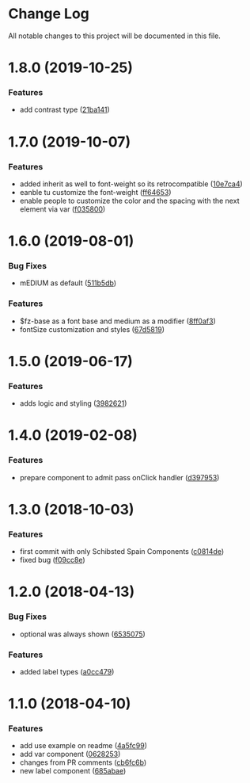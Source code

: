 # Change Log

All notable changes to this project will be documented in this file.

<a name="1.8.0"></a>
# 1.8.0 (2019-10-25)


### Features

* add contrast type ([21ba141](https://github.com/SUI-Components/sui-components/commit/21ba141))



<a name="1.7.0"></a>
# 1.7.0 (2019-10-07)


### Features

* added inherit as well to font-weight so its retrocompatible ([10e7ca4](https://github.com/SUI-Components/sui-components/commit/10e7ca4))
* eanble tu customize the font-weight ([ff64653](https://github.com/SUI-Components/sui-components/commit/ff64653))
* enable people to customize the color and the spacing with the next element via var ([f035800](https://github.com/SUI-Components/sui-components/commit/f035800))



<a name="1.6.0"></a>
# 1.6.0 (2019-08-01)


### Bug Fixes

* mEDIUM as default ([511b5db](https://github.com/SUI-Components/sui-components/commit/511b5db))


### Features

* $fz-base as a font base and medium as a modifier ([8ff0af3](https://github.com/SUI-Components/sui-components/commit/8ff0af3))
* fontSize customization and styles ([67d5819](https://github.com/SUI-Components/sui-components/commit/67d5819))



<a name="1.5.0"></a>
# 1.5.0 (2019-06-17)


### Features

* adds logic and styling ([3982621](https://github.com/SUI-Components/sui-components/commit/3982621))



<a name="1.4.0"></a>
# 1.4.0 (2019-02-08)


### Features

* prepare component to admit pass onClick handler ([d397953](https://github.com/SUI-Components/sui-components/commit/d397953))



<a name="1.3.0"></a>
# 1.3.0 (2018-10-03)


### Features

* first commit with only Schibsted Spain Components ([c0814de](https://github.com/SUI-Components/sui-components/commit/c0814de))
* fixed bug ([f09cc8e](https://github.com/SUI-Components/sui-components/commit/f09cc8e))



<a name="1.2.0"></a>
# 1.2.0 (2018-04-13)


### Bug Fixes

* optional was always shown ([6535075](https://github.com/SUI-Components/sui-components/commit/6535075))


### Features

* added label types ([a0cc479](https://github.com/SUI-Components/sui-components/commit/a0cc479))



<a name="1.1.0"></a>
# 1.1.0 (2018-04-10)


### Features

* add use example on readme ([4a5fc99](https://github.com/SUI-Components/sui-components/commit/4a5fc99))
* add var component ([0628253](https://github.com/SUI-Components/sui-components/commit/0628253))
* changes from PR comments ([cb6fc6b](https://github.com/SUI-Components/sui-components/commit/cb6fc6b))
* new label component ([685abae](https://github.com/SUI-Components/sui-components/commit/685abae))



